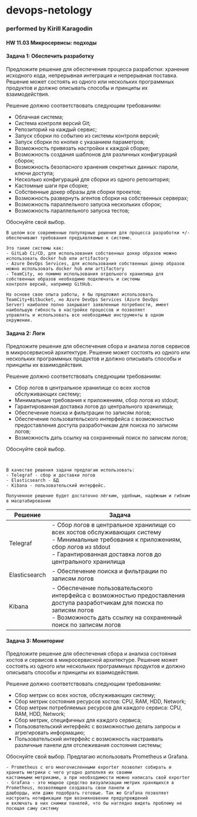 # devops-netology
### performed by Kirill Karagodin
#### HW 11.03 Микросервисы: подходы


#### Задача 1: Обеспечить разработку

Предложите решение для обеспечения процесса разработки: хранение исходного кода, непрерывная интеграция и непрерывная 
поставка. Решение может состоять из одного или нескольких программных продуктов и должно описывать способы и принципы 
их взаимодействия.

Решение должно соответствовать следующим требованиям:

- Облачная система; 
- Система контроля версий Git; 
- Репозиторий на каждый сервис; 
- Запуск сборки по событию из системы контроля версий; 
- Запуск сборки по кнопке с указанием параметров; 
- Возможность привязать настройки к каждой сборке; 
- Возможность создания шаблонов для различных конфигураций сборок; 
- Возможность безопасного хранения секретных данных: пароли, ключи доступа; 
- Несколько конфигураций для сборки из одного репозитория; 
- Кастомные шаги при сборке; 
- Собственные докер образы для сборки проектов; 
- Возможность развернуть агентов сборки на собственных серверах; 
- Возможность параллельного запуска нескольких сборок; 
- Возможность параллельного запуска тестов;

Обоснуйте свой выбор.
````
В целом все современные популярные решения для процесса разработки +/- обеспечивают требования предъявляемые к системе.

Это такие системы как:
- GitLab Ci/CD, для использования собственных докер образов можно использовать docker hub или artifactory
- Azure DevOps Services, для использования собственных докер образов можно использовать docker hub или artifactory
- TeamCity, но помимо использования отдельного хранилища для собственных образов необходимо подключать и системы 
контроля версий, например GitHub.

На основе свое опыта работы, я бы предложил использовать TeamCity+Bitbucket, но Azure DevOps Services (Azure DevOps 
Server) наиболее полно закрывает заявленные потребности, имеет наибольшую гибкость в настройке процессов и позволяет 
управлять и использовать все необходимые инструменты в одном окружении.
````
#### Задача 2: Логи

Предложите решение для обеспечения сбора и анализа логов сервисов в микросервисной архитектуре. Решение может состоять 
из одного или нескольких программных продуктов и должно описывать способы и принципы их взаимодействия.

Решение должно соответствовать следующим требованиям:
- Сбор логов в центральное хранилище со всех хостов обслуживающих систему;
- Минимальные требования к приложениям, сбор логов из stdout; 
- Гарантированная доставка логов до центрального хранилища; 
- Обеспечение поиска и фильтрации по записям логов; 
- Обеспечение пользовательского интерфейса с возможностью предоставления доступа разработчикам для поиска по записям 
логов; 
- Возможность дать ссылку на сохраненный поиск по записям логов;

Обоснуйте свой выбор.
```


В качестве решения задачи предлагаю использовать:
- Telegraf - сбор и доставки логов
- Elasticsearch - БД 
- Kibana - пользовательский интерфейс.

Полученное решение будет достаточно лёгким, удобным, надёжным и гибким в масштабировании
```
Решение | Задача
--- | ---
Telegraf | - Сбор логов в центральное хранилище со всех хостов обслуживающих систему <br /> - Минимальные требования к приложениям, сбор логов из stdout <br /> - Гарантированная доставка логов до центрального хранилища
Elasticsearch | - Обеспечение поиска и фильтрации по записям логов
Kibana | - Обеспечение пользовательского интерфейса с возможностью предоставления доступа разработчикам для поиска по записям логов <br /> - Возможность дать ссылку на сохраненный поиск по записям логов

#### Задача 3: Мониторинг

Предложите решение для обеспечения сбора и анализа состояния хостов и сервисов в микросервисной архитектуре. Решение 
может состоять из одного или нескольких программных продуктов и должно описывать способы и принципы их взаимодействия.

Решение должно соответствовать следующим требованиям:

- Сбор метрик со всех хостов, обслуживающих систему; 
- Сбор метрик состояния ресурсов хостов: CPU, RAM, HDD, Network; 
- Сбор метрик потребляемых ресурсов для каждого сервиса: CPU, RAM, HDD, Network; 
- Сбор метрик, специфичных для каждого сервиса; 
- Пользовательский интерфейс с возможностью делать запросы и агрегировать информацию; 
- Пользовательский интерфейс с возможность настраивать различные панели для отслеживания состояния системы;

Обоснуйте свой выбор.
Предлагаю использовать Prometheus и Grafana.
```
- Prometheus с его многочисленными exporter позволит собирать и хранить метрики с чего угодно дополняя их своими 
кастомными метриками, а при необходимости можно написать свой exporter
- Grafana - это мощное средство визуализации метрик хранящихся в Prometheus, позволяющее создавать свои панели и 
дашборды, или даже подобрать готовые. Так же Grafana позволяет настроить нотификации при возникновении предупреждений 
и включать в них снимки панелей, что бы наглядно видеть проблему не посещая саму систему
```